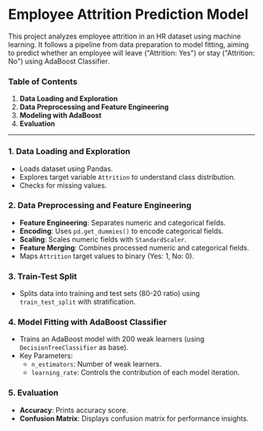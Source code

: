 # Employee Attrition Prediction Model

This project analyzes employee attrition in an HR dataset using machine learning. It follows a pipeline from data preparation to model fitting, aiming to predict whether an employee will leave ("Attrition: Yes") or stay ("Attrition: No") using AdaBoost Classifier.

### Table of Contents
1. **Data Loading and Exploration**
2. **Data Preprocessing and Feature Engineering**
3. **Modeling with AdaBoost**
4. **Evaluation**

---

### 1. Data Loading and Exploration
- Loads dataset using Pandas.
- Explores target variable `Attrition` to understand class distribution.
- Checks for missing values.

### 2. Data Preprocessing and Feature Engineering
- **Feature Engineering**: Separates numeric and categorical fields.
- **Encoding**: Uses `pd.get_dummies()` to encode categorical fields.
- **Scaling**: Scales numeric fields with `StandardScaler`.
- **Feature Merging**: Combines processed numeric and categorical fields.
- Maps `Attrition` target values to binary (Yes: 1, No: 0).

### 3. Train-Test Split
- Splits data into training and test sets (80-20 ratio) using `train_test_split` with stratification.

### 4. Model Fitting with AdaBoost Classifier
- Trains an AdaBoost model with 200 weak learners (using `DecisionTreeClassifier` as base).
- Key Parameters:
  - `n_estimators`: Number of weak learners.
  - `learning_rate`: Controls the contribution of each model iteration.

### 5. Evaluation
- **Accuracy**: Prints accuracy score.
- **Confusion Matrix**: Displays confusion matrix for performance insights.
